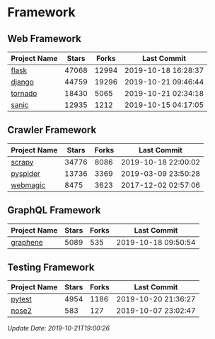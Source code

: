 # Framework

## Web Framework

| Project Name | Stars | Forks | Last Commit |
| ------------ | ----- | ----- | ----------- |
| [flask](https://github.com/pallets/flask) | 47068 | 12994 | 2019-10-18 16:28:37 |
| [django](https://github.com/django/django) | 44759 | 19296 | 2019-10-21 09:46:44 |
| [tornado](https://github.com/tornadoweb/tornado) | 18430 | 5065 | 2019-10-21 02:34:18 |
| [sanic](https://github.com/huge-success/sanic) | 12935 | 1212 | 2019-10-15 04:17:05 |

## Crawler Framework

| Project Name | Stars | Forks | Last Commit |
| ------------ | ----- | ----- | ----------- |
| [scrapy](https://github.com/scrapy/scrapy) | 34776 | 8086 | 2019-10-18 22:00:02 |
| [pyspider](https://github.com/binux/pyspider) | 13736 | 3369 | 2019-03-09 23:50:28 |
| [webmagic](https://github.com/code4craft/webmagic) | 8475 | 3623 | 2017-12-02 02:57:06 |

## GraphQL Framework

| Project Name | Stars | Forks | Last Commit |
| ------------ | ----- | ----- | ----------- |
| [graphene](https://github.com/graphql-python/graphene) | 5089 | 535 | 2019-10-18 09:50:54 |

## Testing Framework

| Project Name | Stars | Forks | Last Commit |
| ------------ | ----- | ----- | ----------- |
| [pytest](https://github.com/pytest-dev/pytest) | 4954 | 1186 | 2019-10-20 21:36:27 |
| [nose2](https://github.com/nose-devs/nose2) | 583 | 127 | 2019-10-07 23:02:47 |

*Update Date: 2019-10-21T19:00:26*
